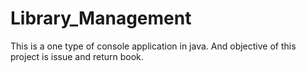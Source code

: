 # Library_Management
This is a one type of console application in java. And objective of this project is issue and return book. 
